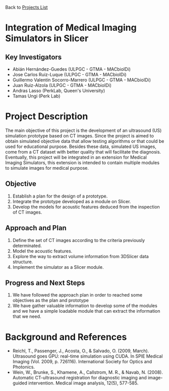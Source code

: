 Back to [Projects List](../../README.md#ProjectsList)

# Integration of Medical Imaging Simulators in Slicer

## Key Investigators

- Abián Hernández-Guedes (ULPGC - GTMA - MACbioIDi)
- Jose Carlos Ruiz-Luque (ULPGC - GTMA - MACbioIDi)
- Guillermo Valentín Socorro-Marrero (ULPGC - GTMA - MACbioIDi)
- Juan Ruiz-Alzola (ULPGC - GTMA - MACbioIDi)
- Andras Lasso (PerkLab, Queen's University)
- Tamas Ungi (Perk Lab)

# Project Description

The main objective of this project is the development of an ultrasound (US) simulation prototype based on CT images.
Since the project is aimed to obtain simulated objective data that allow testing algorithms or that could be used for educational purpose. Besides these data, simulated US images, come from a CT dataset with better quality that will facilitate the diagnosis. Eventually, this project will be integrated in an extension for Medical Imaging Simulators, this extension is intended to contain multiple modules to simulate images for medical purpose.

## Objective

1. Establish a plan for the design of a prototype.
1. Integrate the prototype developed as a module on Slicer.
1. Develop the models for acoustic features deduced from the inspection of CT images.

## Approach and Plan

1. Define the set of CT images according to the criteria previously determinated.
1. Model the acoustic features.
1. Explore the way to extract volume information from 3DSlicer data structure.
1. Implement the simulator as a Slicer module.

## Progress and Next Steps

1. We have followed the approach plan in order to reached some objectives as the plan and prototype
1. We have gather valuable information to develop some of the modules and we have a simple loadable module that can extract the information that we need.
<!--Describe progress and next steps in a few bullet points as you are making progress.-->

<!--# Illustrations-->

<!--Add pictures and links to videos that demonstrate what has been accomplished.-->

# Background and References
- Reichl, T., Passenger, J., Acosta, O., & Salvado, O. (2009, March). Ultrasound goes GPU: real-time simulation using CUDA. In SPIE Medical Imaging (Vol. 2009, p. 726116). International Society for Optics and Photonics.
- Wein, W., Brunke, S., Khamene, A., Callstrom, M. R., & Navab, N. (2008). Automatic CT-ultrasound registration for diagnostic imaging and image-guided intervention. Medical image analysis, 12(5), 577-585.

<!--Use this space for information that may help people better understand your project, like links to papers, source code, or data.-->

<!-- - Source code: https://github.com/YourUser/YourRepository
- Documentation: https://link.to.docs
- Test data: https://link.to.test.data -->
